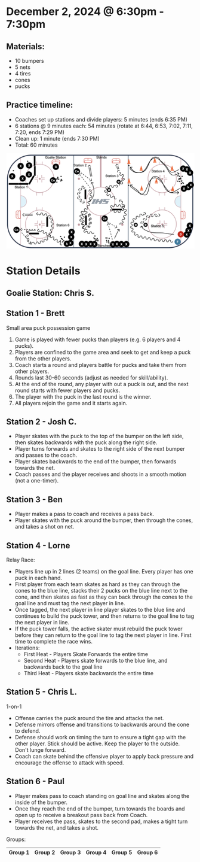 
# December 2, 2024 @ 6:30pm - 7:30pm

## Materials:
- 10 bumpers
- 5 nets
- 4 tires
- cones
- pucks

## Practice timeline:
- Coaches set up stations and divide players: 5 minutes (ends 6:35 PM)
- 6 stations @ 9 minutes each: 54 minutes (rotate at 6:44, 6:53, 7:02, 7:11, 7:20, ends 7:29 PM)
- Clean up: 1 minute (ends 7:30 PM)
- Total: 60 minutes
  
<img src="https://github.com/salter14/hockey/blob/main/drill_diagrams/Practice_layout_20241202.png" alt="alt" width="800px">

# Station Details

## Goalie Station: Chris S.

## Station 1 - Brett
Small area puck possession game
1. Game is played with fewer pucks than players (e.g. 6 players and 4 pucks).
2. Players are confined to the game area and seek to get and keep a puck from the other players.
3. Coach starts a round and players battle for pucks and take them from other players.
4. Rounds last 30-60 seconds (adjust as needed for skill/ability).
5. At the end of the round, any player with out a puck is out, and the next round starts with fewer players and pucks.
6. The player with the puck in the last round is the winner.
7. All players rejoin the game and it starts again.

## Station 2 - Josh C.
- Player skates with the puck to the top of the bumper on the left side, then skates backwards with the puck along the right side.
- Player turns forwards and skates to the right side of the next bumper and passes to the coach.
- Player skates backwards to the end of the bumper, then forwards towards the net.
- Coach passes and the player receives and shoots in a smooth motion (not a one-timer).

## Station 3 - Ben
- Player makes a pass to coach and receives a pass back.
- Player skates with the puck around the bumper, then through the cones, and takes a shot on net.

## Station 4 - Lorne
Relay Race:  
- Players line up in 2 lines (2 teams) on the goal line.  Every player has one puck in each hand.
- First player from each team skates as hard as they can through the cones to the blue line, stacks their 2 pucks on the blue line next to the cone, and then skates as fast as they can back through the cones to the goal line and must tag the next player in line.
- Once tagged, the next player in line player skates to the blue line and continues to build the puck tower, and then returns to the goal line to tag the next player in line.
- If the puck tower falls, the active skater must rebuild the puck tower before they can return to the goal line to tag the next player in line.  First time to complete the race wins.
- Iterations:
  - First Heat - Players Skate Forwards the entire time
  - Second Heat - Players skate forwards to the blue line, and backwards back to the goal line
  - Third Heat - Players skate backwards the entire time

## Station 5 - Chris L.
1-on-1
- Offense carries the puck around the tire and attacks the net.
- Defense mirrors offense and transitions to backwards around the cone to defend.
- Defense should work on timing the turn to ensure a tight gap with the other player. Stick should be active. Keep the player to the outside. Don't lunge forward.
- Coach can skate behind the offensive player to apply back pressure and encourage the offense to attack with speed.

## Station 6 - Paul
- Player makes pass to coach standing on goal line and skates along the inside of the bumper.
- Once they reach the end of the bumper, turn towards the boards and open up to receive a breakout pass back from Coach.
- Player receives the pass, skates to the second pad, makes a tight turn towards the net, and takes a shot.


Groups:

| Group 1 | Group 2 | Group 3 | Group 4 | Group 5 | Group 6 |
| ---- | ---- | ---- | ---- | ---- | ---- |


